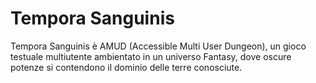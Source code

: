 # Tempora Sanguinis
Tempora Sanguinis è AMUD (Accessible Multi User Dungeon), un gioco testuale multiutente ambientato in un universo Fantasy, dove oscure potenze si contendono il dominio delle terre conosciute.
